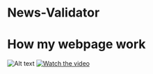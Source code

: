 # News-Validator
# How my webpage work
![Alt text](https://github.com/AJ-JAISWAL/News-Validator/blob/main/Screenshot%202024-03-12%20190800.png)
[![Watch the video](https://github.com/AJ-JAISWAL/News-Validator/blob/main/Screenshot%202024-03-12%20190800.png)](https://github.com/AJ-JAISWAL/News-Validator/blob/main/newsvalidator.mp4)
